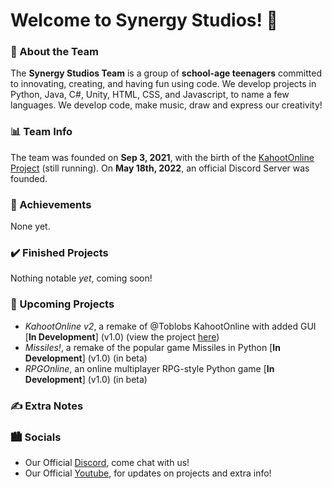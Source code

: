 # Welcome to Synergy Studios! 👋

### 🚀 About the Team
The **Synergy Studios Team** is a group of **school-age teenagers** committed to innovating, creating, and having fun using code. We develop projects in Python, Java, C#, Unity, HTML, CSS, and Javascript, to name a few languages. We develop code, make music, draw and express our creativity!

### 📊 Team Info
The team was founded on **Sep 3, 2021**, with the birth of the [KahootOnline Project](https://github.com/Toblobs/kahootOnline) (still running). On **May 18th, 2022**, an official Discord Server was founded. 


### 🥇 Achievements
None yet.

### ✔️ Finished Projects
Nothing notable *yet*, coming soon!

### 📝 Upcoming Projects
- *KahootOnline v2*, a remake of @Toblobs KahootOnline with added GUI [**In Development**] (v1.0) (view the project [here](https://github.com/SynergyStudios/KahootOnline-v2))
- *Missiles!*, a remake of the popular game Missiles in Python [**In Development**] (v1.0) (in beta)
- *RPGOnline*, an online multiplayer RPG-style Python game [**In Development**] (v1.0) (in beta)

### ✍️ Extra Notes


### 🏙️ Socials
- Our Official [Discord](https://discord.gg/AdEGqrWKdE), come chat with us!
- Our Official [Youtube](https://www.youtube.com/channel/UCgo0Sm-5d-2Sgp6VEswnruw), for updates on projects and extra info!
